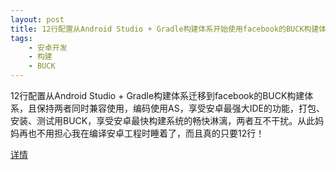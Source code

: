 ```yaml
---
layout: post
title: 12行配置从Android Studio + Gradle构建体系开始使用facebook的BUCK构建体系
tags:
    - 安卓开发
    - 构建
    - BUCK
---
```


12行配置从Android Studio + Gradle构建体系迁移到facebook的BUCK构建体系，且保持两者同时兼容使用，编码使用AS，享受安卓最强大IDE的功能，打包、安装、测试用BUCK，享受安卓最快构建系统的畅快淋漓，两者互不干扰。从此妈妈再也不用担心我在编译安卓工程时睡着了，而且真的只要12行！

[详情](http://OkBuilds.github.io/OkBuck/)
